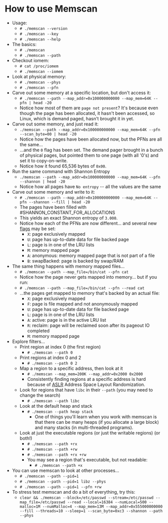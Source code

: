 How to use Memscan
==================

- Usage:  
  - `# ./memscan --version`
  - `# ./memscan --key`
  - `# ./memscan --help`
- The basics:  
  - `# ./memscan`
  - `# ./memscan --path`
- Checkout iomem:  
  - `# cat /proc/iomem`
  - `# ./memscan --iomem`
- Look at physical memory:  
  - `# ./memscan --phys`
  - `# ./memscan --pfn`
- Carve out some memory at a specific location, but don't access it:
    - `# ./memscan --path --map_addr=0x100000000000 --map_mem=64K --pfn | head -20`
    - Notice how most of them are `page not present`?  It's because even though
      the page has been allocated, it hasn't been accessed, so Linux, which is
      demand paged, hasn't brought it in yet.
- Carve out some memory, and just read it:
    - `./memscan --path --map_addr=0x100000000000 --map_mem=64K --pfn --scan_byte=00 | head -20`
    - Notice how the pages have been allocated now, but the PFNs are all the same...
    - ...and the `0` flag has been set.  The demand pager brought in a bunch of
      physical pages, but pointed them to one page (with all '0's) and set it to
      copy-on-write.
    - Notice how it found 65,536 bytes of `0x00`.
- Run the same command with Shannon Entropy
    - `./memscan --path --map_addr=0x100000000000 --map_mem=64K --pfn --shannon | head -20`
    - Notice how all pages have `No entropy` -- all the values are the same
- Carve out some memory and write to it:
    - `# ./memscan --path --map_addr=0x100000000000 --map_mem=64K --pfn --shannon --fill | head -20`
    - The pages have been filled with #SHANNON_CONSTANT_FOR_ALLOCATIONS
    - This yields an exact Shannon entropy of `3.000`.
    - Notice how each of the PFNs are now different... and several new
      [flags](KEY.md) may be set:
        - `X`:   page exclusively mapped
        - `U`:   page has up-to-date data for file backed page
        - `L`:   page is in one of the LRU lists
        - `M`:   memory mapped page
        - `A`:   anonymous: memory mapped page that is not part of a file
        - `B`:   swapBacked: page is backed by swap/RAM
- The same thing happens with memory mapped files...
    - `# ./memscan --path --map_file=/bin/cat --pfn cat`
    - Notice how the page never gets mapped into memory... but if you run:
    - `# ./memscan --path --map_file=/bin/cat --pfn --read cat`
    - ...the pages get mapped to memory that's backed by an actual file:
        - `X`:   page exclusively mapped
        - `F`:   page is file mapped and not anonymously mapped
        - `U`:   page has up-to-date data for file backed page
        - `L`:   page is in one of the LRU lists
        - `A`:   active: page is in the active LRU list
        - `R`:   reclaim: page will be reclaimed soon after its pageout IO completed
        - `M`:   memory mapped page
- Explore filters...
    - Print region at index 0 (the first region)
        - `# ./memscan --path 0`
    - Print regions at index 0 and 2
        - `# ./memscan --path 0 2`
    - Map a region to a specific address, then look at it
        - `# ./memscan --map_mem=200K --map_addr=0x2000 0x2000`
        - Consistently finding regions at a specific address is hard because of
          [ASLR] Address Space Layout Randomization.
    - Look for regions that have `libc` in their `--path` (you may need to change the search)
        - `# ./memscan --path libc`
    - Look at the default heap and stack
        - `# ./memscan --path heap stack`
            - One of things you'll learn when you work with memscan is that there can
              be many heaps (if you allocate a large block) and many stacks (in multi-threaded
              programs).
    - Look at just the executable regions (or just the writable regions) (or both!)
        - `# ./memscan --path +rx`
        - `# ./memscan --path +rw`
        - `# ./memscan --path +rx +rw`
        - You may see a region that's executable, but not readable:
            - `# ./memscan --path +x`
- You can use memscan to look at other processes...
  - `# ./memscan --path --pid=1`
  - `# ./memscan --path --pid=1 libz --phys`
  - `# ./memscan --path --pid=1 --pfn +rw`
- To stress test memscan and do a bit of everything, try this:
    - `clear && ./memscan --block=/etc/passwd --stream=/etc/passwd --map_file=/etc/passwd --read --local=16384 --numLocal=500 --malloc=1M --numMalloc=4 --map_mem=13M --map_addr=0x555000000000 --fill --threads=10 --sleep=1 --scan_byte=0xc3 --shannon --path --phys`

[ASLR]: https://en.wikipedia.org/wiki/Address_space_layout_randomization
